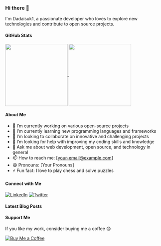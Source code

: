 ### Hi there 👋

I'm Dadaisuk1, a passionate developer who loves to explore new technologies and contribute to open source projects.

#### GitHub Stats

<a href="https://github.com/anuraghazra/github-readme-stats">
  <img height=200 align="center" src="https://github-readme-stats.vercel.app/api?username=Dadaisuk1&show_icons=true&theme=radical" />
</a>
<a href="https://github.com/anuraghazra/convoychat">
  <img height=200 align="center" src="https://github-readme-stats.vercel.app/api/top-langs?username=Dadaisuk1&layout=compact&langs_count=8&card_width=320&theme=radical" />
</a>

#### About Me

- 🔭 I’m currently working on various open-source projects
- 🌱 I’m currently learning new programming languages and frameworks
- 👯 I’m looking to collaborate on innovative and challenging projects
- 🤔 I’m looking for help with improving my coding skills and knowledge
- 💬 Ask me about web development, open source, and technology in general
- 📫 How to reach me: [your-email@example.com]
- 😄 Pronouns: [Your Pronouns]
- ⚡ Fun fact: I love to play chess and solve puzzles

#### Connect with Me

[![LinkedIn](https://img.shields.io/badge/LinkedIn-Connect-blue)](https://www.linkedin.com/in/your-profile)
[![Twitter](https://img.shields.io/badge/Twitter-Follow-blue)](https://twitter.com/your-profile)

#### Latest Blog Posts

<!-- BLOG-POST-LIST:START -->
<!-- BLOG-POST-LIST:END -->

#### Support Me

If you like my work, consider buying me a coffee 😊

[![Buy Me a Coffee](https://img.shields.io/badge/Buy%20Me%20a%20Coffee-Support-yellow)](https://www.buymeacoffee.com/your-profile)

